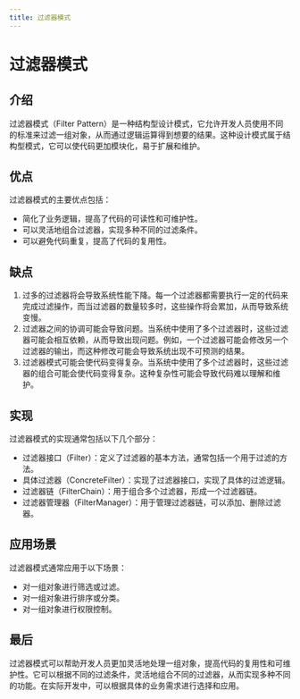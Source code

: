 ```yaml
---
title: 过滤器模式
---
```

# 过滤器模式
## 介绍

过滤器模式（Filter Pattern）是一种结构型设计模式，它允许开发人员使用不同的标准来过滤一组对象，从而通过逻辑运算得到想要的结果。这种设计模式属于结构型模式，它可以使代码更加模块化，易于扩展和维护。

## 优点

过滤器模式的主要优点包括：

- 简化了业务逻辑，提高了代码的可读性和可维护性。
- 可以灵活地组合过滤器，实现多种不同的过滤条件。
- 可以避免代码重复，提高了代码的复用性。

## 缺点

1. 过多的过滤器将会导致系统性能下降。每一个过滤器都需要执行一定的代码来完成过滤操作，而当过滤器的数量较多时，这些操作将会累加，从而导致系统变慢。
2. 过滤器之间的协调可能会导致问题。当系统中使用了多个过滤器时，这些过滤器可能会相互依赖，从而导致出现问题。例如，一个过滤器可能会修改另一个过滤器的输出，而这种修改可能会导致系统出现不可预测的结果。
3. 过滤器模式可能会使代码变得复杂。当系统中使用了多个过滤器时，这些过滤器的组合可能会使代码变得复杂。这种复杂性可能会导致代码难以理解和维护。

## 实现

过滤器模式的实现通常包括以下几个部分：

- 过滤器接口（Filter）：定义了过滤器的基本方法，通常包括一个用于过滤的方法。
- 具体过滤器（ConcreteFilter）：实现了过滤器接口，实现了具体的过滤逻辑。
- 过滤器链（FilterChain）：用于组合多个过滤器，形成一个过滤器链。
- 过滤器管理器（FilterManager）：用于管理过滤器链，可以添加、删除过滤器。

## 应用场景

过滤器模式通常应用于以下场景：

- 对一组对象进行筛选或过滤。
- 对一组对象进行排序或分类。
- 对一组对象进行权限控制。

## 最后

过滤器模式可以帮助开发人员更加灵活地处理一组对象，提高代码的复用性和可维护性。它可以根据不同的过滤条件，灵活地组合不同的过滤器，从而实现多种不同的功能。在实际开发中，可以根据具体的业务需求进行选择和应用。
